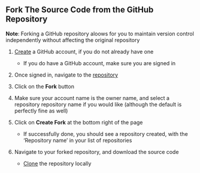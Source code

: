 ## Fork The Source Code from the GitHub Repository

**Note**: Forking a GitHub repository aloows for you to maintain version control independently without affecting the original repository
1) [Create]('LINKTOCREATE') a GitHub account, if you do not already have one
    - If you do have a GitHub account, make sure you are signed in

2) Once signed in, navigate to the [repository]('LINKTOREPO')

3) Click on the **Fork** button

4) Make sure your account name is the owner name, and select a repository repository name if you would like (although the default is perfectly fine as well)


5) Click on **Create Fork** at the bottom right of the page
    - If successfully done, you should see a repository created, with the ‘Repository name’ in your list of repositories

6) Navigate to your forked repository, and download the source code
    - [Clone]('HOWTOCLONE') the repository locally

